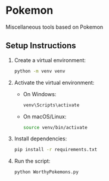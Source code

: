 # Pokemon
Miscellaneous tools based on Pokemon

## Setup Instructions

1. Create a virtual environment:
   ```bash
   python -m venv venv
   ```

2. Activate the virtual environment:
   - On Windows:
     ```bash
     venv\Scripts\activate
     ```
   - On macOS/Linux:
     ```bash
     source venv/bin/activate
     ```

3. Install dependencies:
   ```bash
   pip install -r requirements.txt
   ```

4. Run the script:
   ```bash
   python WorthyPokemons.py
   ```
